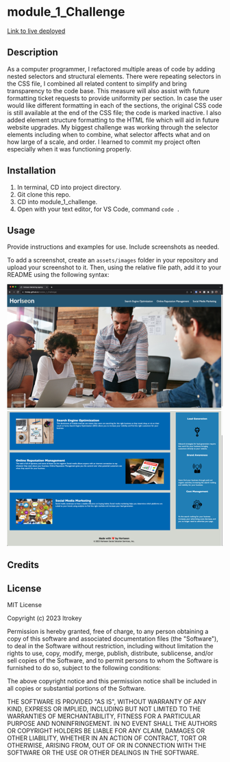 # module_1_Challenge

[Link to live deployed](https://ltrokey.github.io/module_1_Challenge/)

## Description

As a computer programmer, I refactored multiple areas of code by adding nested selectors and structural elements. There were repeating selectors in the CSS file, I combined all related content to simplify and bring transparency to the code base. This measure will also assist with future formatting ticket requests to provide uniformity per section. In case the user would like different formatting in each of the sections, the original CSS code is still available at the end of the CSS file; the code is marked inactive. I also added element structure formatting to the HTML file which will aid in future website upgrades. My biggest challenge was working through the selector elements including when to combine, what selector affects what and on how large of a scale, and order. I learned to commit my project often especially when it was functioning properly.

## Installation

1. In terminal, CD into project directory.
2. Git clone this repo.
3. CD into module_1_challenge.
4. Open with your text editor, for VS Code, command `code .`

## Usage

Provide instructions and examples for use. Include screenshots as needed.

To add a screenshot, create an `assets/images` folder in your repository and upload your screenshot to it. Then, using the relative file path, add it to your README using the following syntax:

![Top Section](assets/images/deployed_top_section.png)
![Bottom Section](assets/images/deployed_bottom_section.png)

## Credits

## License

MIT License

Copyright (c) 2023 ltrokey

Permission is hereby granted, free of charge, to any person obtaining a copy
of this software and associated documentation files (the "Software"), to deal
in the Software without restriction, including without limitation the rights
to use, copy, modify, merge, publish, distribute, sublicense, and/or sell
copies of the Software, and to permit persons to whom the Software is
furnished to do so, subject to the following conditions:

The above copyright notice and this permission notice shall be included in all
copies or substantial portions of the Software.

THE SOFTWARE IS PROVIDED "AS IS", WITHOUT WARRANTY OF ANY KIND, EXPRESS OR
IMPLIED, INCLUDING BUT NOT LIMITED TO THE WARRANTIES OF MERCHANTABILITY,
FITNESS FOR A PARTICULAR PURPOSE AND NONINFRINGEMENT. IN NO EVENT SHALL THE
AUTHORS OR COPYRIGHT HOLDERS BE LIABLE FOR ANY CLAIM, DAMAGES OR OTHER
LIABILITY, WHETHER IN AN ACTION OF CONTRACT, TORT OR OTHERWISE, ARISING FROM,
OUT OF OR IN CONNECTION WITH THE SOFTWARE OR THE USE OR OTHER DEALINGS IN THE
SOFTWARE.

